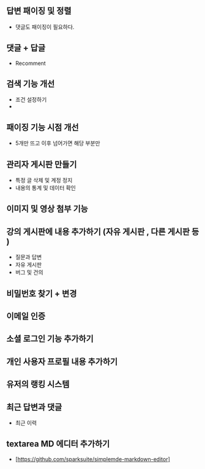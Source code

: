## 답변 패이징 및 정렬

- 댓글도 패이징이 필요하다. 

## 댓글 + 답글  

- Recomment

##  검색 기능 개선 

- 조건 설정하기 
- 

##  패이징 기능 시점 개선

- 5개만 뜨고 이후 넘어가면 해당 부분만 

## 관리자 게시판 만들기

- 특정 글 삭제 및 계정 정지
- 내용의 통계 및 데이터 확인 


## 이미지 및 영상 첨부 기능 

##  강의 게시판에 내용 추가하기 (자유 게시판 , 다른 게시판 등 )

- 질문과 답변
- 자유 게시판
- 버그 및 건의 

## 비밀번호 찾기 + 변경 

## 이메일 인증 

## 소셜 로그인 기능 추가하기 

## 개인 사용자 프로필 내용 추가하기 

## 유저의 랭킹 시스템 


## 최근 답변과 댓글 

- 최근 이력 

## textarea MD 에디터 추가하기 

- [https://github.com/sparksuite/simplemde-markdown-editor]